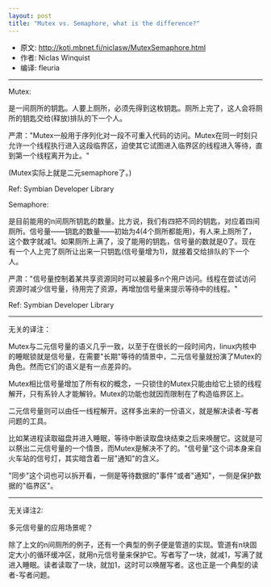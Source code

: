 ```yaml
---
layout: post
title: "Mutex vs. Semaphore, what is the difference?"
---
```


- 原文: http://koti.mbnet.fi/niclasw/MutexSemaphore.html
- 作者: Niclas Winquist
- 编译: fleuria

----------------------

Mutex:

是一间厕所的钥匙。人要上厕所，必须先得到这枚钥匙。厕所上完了，这人会将厕所的钥匙交给(释放)排队的下一个人。

严肃："Mutex一般用于序列化对一段不可重入代码的访问。Mutex在同一时刻只允许一个线程执行进入这段临界区，迫使其它试图进入临界区的线程进入等待，直到第一个线程离开为止。"

(Mutex实际上就是二元semaphore了。)

Ref: Symbian Developer Library

Semaphore:

是目前能用的n间厕所钥匙的数量。比方说，我们有四把不同的钥匙，对应着四间厕所。信号量——钥匙的数量——初始为4(4个厕所都能用)，有人来上厕所了，这个数字就减1。如果厕所上满了，没了能用的钥匙，信号量的数就是0了。现在有一个人上完了厕所让出来一只钥匙(信号量增为1)，就接着交给排队的下一个人。

严肃："信号量控制着某共享资源同时可以被最多n个用户访问。线程在尝试访问资源时减少信号量，待用完了资源，再增加信号量来提示等待中的线程。"

Ref: Symbian Developer Library

-------------------------

无关的译注：

Mutex与二元信号量的语义几乎一致，以至于在很长的一段时间内，linux内核中的睡眠锁就是信号量，在需要"长期"等待的情景中，二元信号量就扮演了Mutex的角色。然而它们的语义是有一点差异的。

Mutex相比信号量增加了所有权的概念，一只锁住的Mutex只能由给它上锁的线程解开，只有系铃人才能解铃。Mutex的功能也就因而限制在了构造临界区上。

二元信号量则可以由任一线程解开。这样多出来的一份语义，就是解决读者-写者问题的工具。

比如某进程读取磁盘并进入睡眠，等待中断读取盘块结束之后来唤醒它。这就是可以祭出二元信号量的一个情景，而Mutex是解决不了的。"信号量"这个词本身来自火车站的信号灯，其实暗含着一层"通知"的含义。

"同步"这个词也可以拆开看，一侧是等待数据的"事件"或者"通知"，一侧是保护数据的"临界区"。

-----------------------------------

无关译注2:

多元信号量的应用场景呢？

除了上文的n间厕所的例子，还有一个典型的例子便是管道的实现。管道有n块固定大小的循环缓冲区，就用n元信号量来保护它。写者写了一块，就减1，写满了就进入睡眠。读者读取了一块，就加1，这时可以唤醒写者。这也正是一个典型的读者-写者问题。


